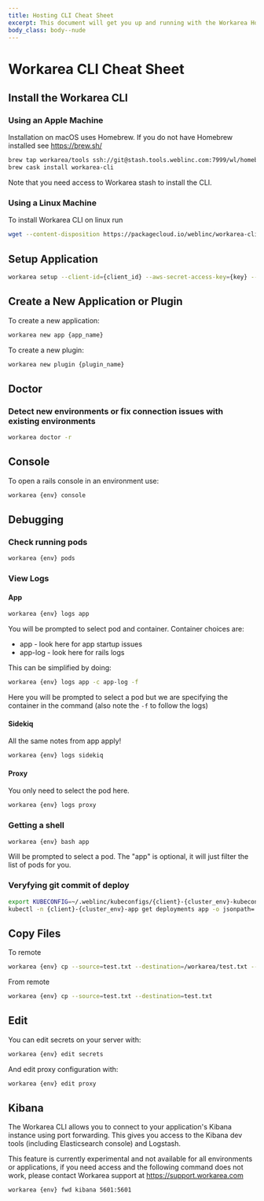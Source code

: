 ```yaml
---
title: Hosting CLI Cheat Sheet
excerpt: This document will get you up and running with the Workarea Hosting CLI.
body_class: body--nude
---
```


# Workarea CLI Cheat Sheet

## Install the Workarea CLI

### Using an Apple Machine

Installation on macOS uses Homebrew. If you do not have Homebrew installed see <https://brew.sh/>

```bash
brew tap workarea/tools ssh://git@stash.tools.weblinc.com:7999/wl/homebrew-taps.git
brew cask install workarea-cli
```

Note that you need access to Workarea stash to install the CLI.

### Using a Linux Machine

To install Workarea CLI on linux run

```bash
wget --content-disposition https://packagecloud.io/weblinc/workarea-cli/packages/ubuntu/trusty/workarea-cli_2.1.0+20190424223847-1_amd64.deb/download.deb?read_token=632fa363936e9202ef857c752d851b1cc8d8cb4db166e515
```

## Setup Application

```bash
workarea setup --client-id={client_id} --aws-secret-access-key={key} --aws-access-key-id={key}
```

## Create a New Application or Plugin

To create a new application:

```bash
workarea new app {app_name}
```

To create a new plugin:

```bash
workarea new plugin {plugin_name}
```

## Doctor

### Detect new environments or fix connection issues with existing environments

```bash
workarea doctor -r
```

## Console

To open a rails console in an environment use:

```bash
workarea {env} console
```

## Debugging

### Check running pods

```bash
workarea {env} pods
```

### View Logs

#### App

```bash
workarea {env} logs app
```

You will be prompted to select pod and container.
Container choices are:

* app - look here for app startup issues
* app-log - look here for rails logs

This can be simplified by doing:

```bash
workarea {env} logs app -c app-log -f
```

Here you will be prompted to select a pod but we are specifying the container in the command (also note the `-f` to follow the logs)

#### Sidekiq

All the same notes from app apply!

```bash
workarea {env} logs sidekiq
```

#### Proxy

You only need to select the pod here.

```bash
workarea {env} logs proxy
```

### Getting a shell

```bash
workarea {env} bash app
```

Will be prompted to select a pod.  The "app" is optional, it will just filter the list of pods for you.

### Veryfying git commit of deploy

```bash
export KUBECONFIG=~/.weblinc/kubeconfigs/{client}-{cluster_env}-kubeconfig
kubectl -n {client}-{cluster_env}-app get deployments app -o jsonpath='{.spec.template.spec.containers[0].image}'
```

## Copy Files

To remote

```bash
workarea {env} cp --source=test.txt --destination=/workarea/test.txt --copy-to-remote
```

From remote

```bash
workarea {env} cp --source=test.txt --destination=test.txt
```

## Edit

You can edit secrets on your server with:

```bash
workarea {env} edit secrets
```

And edit proxy configuration with:

```bash
workarea {env} edit proxy
```

## Kibana

The Workarea CLI allows you to connect to your application's Kibana instance using port forwarding. This gives you access to the Kibana dev tools (including Elasticsearch console) and Logstash.

This feature is currently experimental and not available for all environments or applications, if you need access and the following command does not work, please contact Workarea support at <https://support.workarea.com>

```bash
workarea {env} fwd kibana 5601:5601
```
